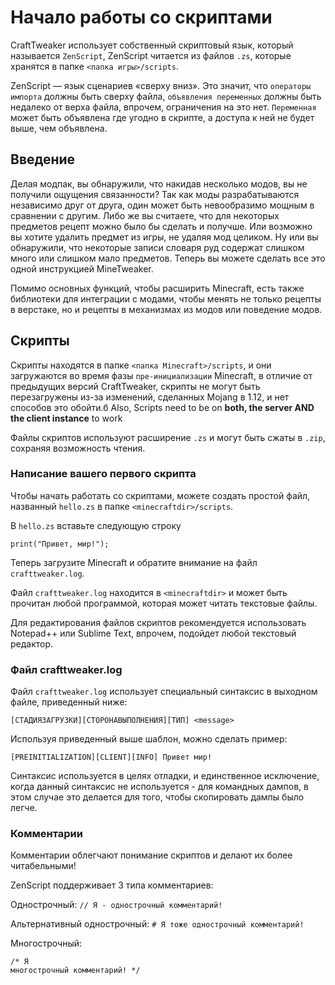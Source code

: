 # Начало работы со скриптами

CraftTweaker использует собственный скриптовый язык, который называется `ZenScript`, ZenScript читается из файлов `.zs`, которые хранятся в папке `<папка игры>/scripts`.

ZenScript — язык сценариев «сверху вниз». Это значит, что `операторы импорта` должны быть сверху файла, `объявления переменных` должны быть недалеко от верха файла, впрочем, ограничения на это нет. `Переменная` может быть объявлена где угодно в скрипте, а доступа к ней не будет выше, чем объявлена.


## Введение

Делая модпак, вы обнаружили, что накидав несколько модов, вы не получили ощущения связанности? Так как моды разрабатываются независимо друг от друга, один может быть невообразимо мощным в сравнении с другим. Либо же вы считаете, что для некоторых предметов рецепт можно было бы сделать и получше. Или возможно вы хотите удалить предмет из игры, не удаляя мод целиком. Ну или вы обнаружили, что некоторые записи словаря руд содержат слишком много или слишком мало предметов. Теперь вы можете сделать все это одной инструкцией MineTweaker.

Помимо основных функций, чтобы расширить Minecraft, есть также библиотеки для интеграции с модами, чтобы менять не только рецепты в верстаке, но и рецепты в механизмах из модов или поведение модов.

## Скрипты

Скрипты находятся в папке `<папка Minecraft>/scripts`, и они загружаются во время фазы `пре-инициализации` Minecraft, в отличие от предыдущих версий CraftTweaker, скрипты не могут быть перезагружены из-за изменений, сделанных Mojang в 1.12, и нет способов это обойти.б Also, Scripts need to be on **both, the server AND the client instance** to work

Файлы скриптов используют расширение `.zs` и могут быть сжаты в `.zip`, сохраняя возможность чтения.

### Написание вашего первого скрипта

Чтобы начать работать со скриптами, можете создать простой файл, названный `hello.zs` в папке `<minecraftdir>/scripts`.

В `hello.zs` вставьте следующую строку

```zenscript
print("Привет, мир!");
```

Теперь загрузите Minecraft и обратите внимание на файл `crafttweaker.log`.

Файл `crafttweaker.log` находится в `<minecraftdir>` и может быть прочитан любой программой, которая может читать текстовые файлы.

Для редактирования файлов скриптов рекомендуется использовать Notepad++ или Sublime Text, впрочем, подойдет любой текстовый редактор.

### Файл crafttweaker.log

Файл `crafttweaker.log` использует специальный синтаксис в выходном файле, приведенный ниже:

```
[СТАДИЯЗАГРУЗКИ][СТОРОНАВЫПОЛНЕНИЯ][ТИП] <message>
```

Используя приведенный выше шаблон, можно сделать пример:

```
[PREINITIALIZATION][CLIENT][INFO] Привет мир!
```

Синтаксис используется в целях отладки, и единственное исключение, когда данный синтаксис не используется - для командных дампов, в этом случае это делается для того, чтобы скопировать дампы было легче.

### Комментарии

Комментарии облегчают понимание скриптов и делают их более читабельными!

ZenScript поддерживает 3 типа комментариев:

Однострочный: `// Я - однострочный комментарий!`

Альтернативный однострочный: `# Я тоже однострочный комментарий!`

Многострочный:
```
/* Я
многострочный комментарий! */
```
